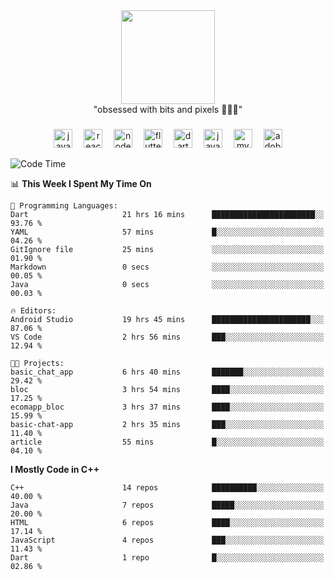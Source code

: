 


  <div align="center">
    
   <img src = "https://i.postimg.cc/W1R4TF4j/d6kpuve-c97567cf-518b-4b86-a271-5c89d88d22f7.gif"  width=150px height=150px />
 </div>

<div align="center">
  "obsessed with bits and pixels 🧑‍💻🎨"
</div>

  ###
<div align="center">
  <img src="https://cdn.jsdelivr.net/gh/devicons/devicon/icons/javascript/javascript-original.svg" height="30" alt="javascript logo"  />
  <img width="10" />
  <img src="https://cdn.jsdelivr.net/gh/devicons/devicon/icons/react/react-original.svg" height="30" alt="react logo"  />
  <img width="10" />
  <img src="https://cdn.jsdelivr.net/gh/devicons/devicon/icons/nodejs/nodejs-original.svg" height="30" alt="nodejs logo"  />
  <img width="10" />
  <img src="https://cdn.jsdelivr.net/gh/devicons/devicon/icons/flutter/flutter-original.svg" height="30" alt="flutter logo"  />
  <img width="10" />
  <img src="https://cdn.jsdelivr.net/gh/devicons/devicon/icons/dart/dart-original.svg" height="30" alt="dart logo"  />
  <img width="10" />
  <img src="https://cdn.jsdelivr.net/gh/devicons/devicon/icons/java/java-original.svg" height="30" alt="java logo"  />
  <img width="10" />
  <img src="https://skillicons.dev/icons?i=mysql" height="30" alt="mysql logo"  />
  <img width="10" />
  <img src="https://skillicons.dev/icons?i=pr" height="30" alt="adobepremierepro logo"  />
</div>




<!--START_SECTION:waka-->
![Code Time](http://img.shields.io/badge/Code%20Time-154%20hrs%2036%20mins-blue)

📊 **This Week I Spent My Time On** 

```text
💬 Programming Languages: 
Dart                     21 hrs 16 mins      ███████████████████████░░   93.76 % 
YAML                     57 mins             █░░░░░░░░░░░░░░░░░░░░░░░░   04.26 % 
GitIgnore file           25 mins             ░░░░░░░░░░░░░░░░░░░░░░░░░   01.90 % 
Markdown                 0 secs              ░░░░░░░░░░░░░░░░░░░░░░░░░   00.05 % 
Java                     0 secs              ░░░░░░░░░░░░░░░░░░░░░░░░░   00.03 % 

🔥 Editors: 
Android Studio           19 hrs 45 mins      ██████████████████████░░░   87.06 % 
VS Code                  2 hrs 56 mins       ███░░░░░░░░░░░░░░░░░░░░░░   12.94 % 

🐱‍💻 Projects: 
basic_chat_app           6 hrs 40 mins       ███████░░░░░░░░░░░░░░░░░░   29.42 % 
bloc                     3 hrs 54 mins       ████░░░░░░░░░░░░░░░░░░░░░   17.25 % 
ecomapp_bloc             3 hrs 37 mins       ████░░░░░░░░░░░░░░░░░░░░░   15.99 % 
basic-chat-app           2 hrs 35 mins       ███░░░░░░░░░░░░░░░░░░░░░░   11.40 % 
article                  55 mins             █░░░░░░░░░░░░░░░░░░░░░░░░   04.10 % 
```

**I Mostly Code in C++** 

```text
C++                      14 repos            ██████████░░░░░░░░░░░░░░░   40.00 % 
Java                     7 repos             █████░░░░░░░░░░░░░░░░░░░░   20.00 % 
HTML                     6 repos             ████░░░░░░░░░░░░░░░░░░░░░   17.14 % 
JavaScript               4 repos             ███░░░░░░░░░░░░░░░░░░░░░░   11.43 % 
Dart                     1 repo              █░░░░░░░░░░░░░░░░░░░░░░░░   02.86 % 
```




<!--END_SECTION:waka-->
